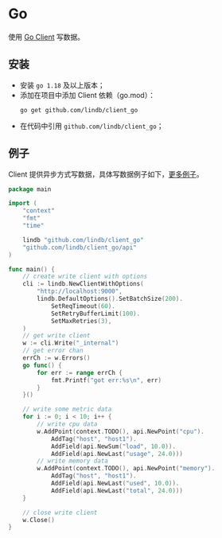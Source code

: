 # Go

使用 [Go Client](https://github.com/lindb/client_go) 写数据。

## 安装

- 安装 `go 1.18` 及以上版本；
- 添加在项目中添加 Client 依赖（go.mod）：
  ```sh:no-line-numbers
  go get github.com/lindb/client_go
  ```
- 在代码中引用 `github.com/lindb/client_go`；

## 例子

Client 提供异步方式写数据，具体写数据例子如下，[更多例子](https://github.com/lindb/client_go/tree/main/example)。

```go
package main

import (
	"context"
	"fmt"
	"time"

	lindb "github.com/lindb/client_go"
	"github.com/lindb/client_go/api"
)

func main() {
	// create write client with options
	cli := lindb.NewClientWithOptions(
		"http://localhost:9000",
		lindb.DefaultOptions().SetBatchSize(200).
			SetReqTimeout(60).
			SetRetryBufferLimit(100).
			SetMaxRetries(3),
	)
	// get write client
	w := cli.Write("_internal")
	// get error chan
	errCh := w.Errors()
	go func() {
		for err := range errCh {
			fmt.Printf("got err:%s\n", err)
		}
	}()

	// write some metric data
	for i := 0; i < 10; i++ {
		// write cpu data
		w.AddPoint(context.TODO(), api.NewPoint("cpu").
			AddTag("host", "host1").
			AddField(api.NewSum("load", 10.0)).
			AddField(api.NewLast("usage", 24.0)))
		// write memory data
		w.AddPoint(context.TODO(), api.NewPoint("memory").
			AddTag("host", "host1").
			AddField(api.NewLast("used", 10.0)).
			AddField(api.NewLast("total", 24.0)))
	}

	// close write client
	w.Close()
}
```
